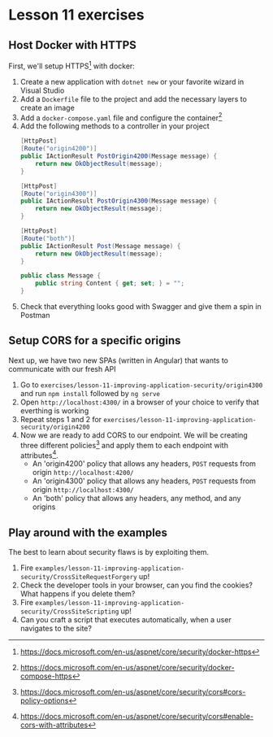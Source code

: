 # Lesson 11 exercises
## Host Docker with HTTPS
First, we'll setup HTTPS[^1] with docker:
1. Create a new application with `dotnet new` or your favorite wizard in Visual Studio
2. Add a `Dockerfile` file to the project and add the necessary layers to create an image
3. Add a `docker-compose.yaml` file and configure the container[^2]
4. Add the following methods to a controller in your project
    ```cs
    [HttpPost]
    [Route("origin4200")]
    public IActionResult PostOrigin4200(Message message) {
        return new OkObjectResult(message);
    }

    [HttpPost]
    [Route("origin4300")]
    public IActionResult PostOrigin4300(Message message) {
        return new OkObjectResult(message);
    }

    [HttpPost]
    [Route("both")]
    public IActionResult Post(Message message) {
        return new OkObjectResult(message);
    }

    public class Message {
        public string Content { get; set; } = "";
    }
    ```
5. Check that everything looks good with Swagger and give them a spin in Postman

## Setup CORS for a specific origins
Next up, we have two new SPAs (written in Angular) that wants to communicate with our fresh API

1. Go to `exercises/lesson-11-improving-application-security/origin4300` and run `npm install` followed by `ng serve`
2. Open `http://localhost:4300/` in a browser of your choice to verify that everthing is working
3. Repeat steps 1 and 2 for `exercises/lesson-11-improving-application-security/origin4200`
4. Now we are ready to add CORS to our endpoint. We will be creating three different policies[^3] and apply them to each endpoint with attributes[^4].
    - An 'origin4200' policy that allows any headers, `POST` requests from origin `http://localhost:4200/`
    - An 'origin4300' policy that allows any headers, `POST` requests from origin `http://localhost:4300/` 
    - An 'both' policy that allows any headers, any method, and any origins

## Play around with the examples
The best to learn about security flaws is by exploiting them.

1. Fire `examples/lesson-11-improving-application-security/CrossSiteRequestForgery` up!
2. Check the developer tools in your browser, can you find the cookies? What happens if you delete them?
3. Fire `examples/lesson-11-improving-application-security/CrossSiteScripting` up!
4. Can you craft a script that executes automatically, when a user navigates to the site?

[^1]: https://docs.microsoft.com/en-us/aspnet/core/security/docker-https
[^2]: https://docs.microsoft.com/en-us/aspnet/core/security/docker-compose-https
[^3]: https://docs.microsoft.com/en-us/aspnet/core/security/cors#cors-policy-options
[^4]: https://docs.microsoft.com/en-us/aspnet/core/security/cors#enable-cors-with-attributes